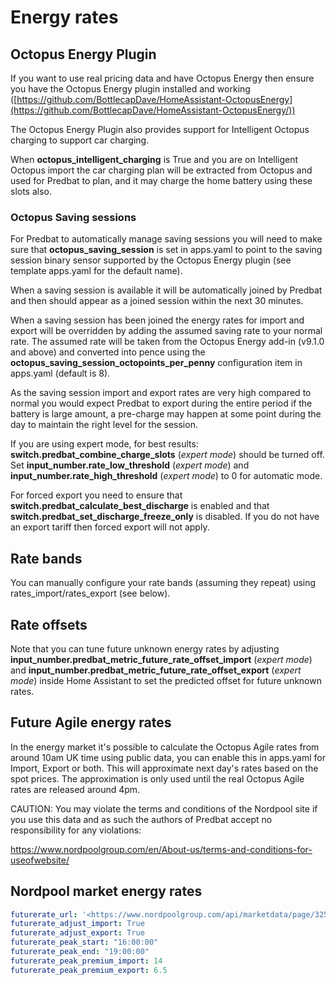 # Energy rates

## Octopus Energy Plugin

If you want to use real pricing data and have Octopus Energy then ensure you have the Octopus Energy plugin installed and working
([https://github.com/BottlecapDave/HomeAssistant-OctopusEnergy](https://github.com/BottlecapDave/HomeAssistant-OctopusEnergy/))

The Octopus Energy Plugin also provides support for Intelligent Octopus charging to support car charging.

When **octopus_intelligent_charging** is True and you are on Intelligent Octopus import the car charging plan will be
extracted from Octopus and used for Predbat to plan, and it may charge the home battery using these slots also.

### Octopus Saving sessions

For Predbat to automatically manage saving sessions you will need to make sure that **octopus_saving_session** is set
in apps.yaml to point to the saving session binary sensor supported by the Octopus Energy plugin (see template apps.yaml
for the default name).

When a saving session is available it will be automatically joined by Predbat and then should appear as a joined session
within the next 30 minutes.

When a saving session has been joined the energy rates for import and export will be overridden by adding the assumed saving rate
to your normal rate. The assumed rate will be taken from the Octopus Energy add-in (v9.1.0 and above) and converted into pence
using the **octopus_saving_session_octopoints_per_penny** configuration item in apps.yaml (default is 8).

As the saving session import and export rates are very high compared to normal you would expect Predbat to export during the entire
period if the battery is large amount, a pre-charge may happen at some point during the day to maintain the right level for the session.

If you are using expert mode, for best results: **switch.predbat_combine_charge_slots** (_expert mode_) should be turned off.
Set **input_number.rate_low_threshold** (_expert mode_) and **input_number.rate_high_threshold** (_expert mode_) to 0 for automatic mode.

For forced export you need to ensure that **switch.predbat_calculate_best_discharge** is enabled and that **switch.predbat_set_discharge_freeze_only** is disabled.
If you do not have an export tariff then forced export will not apply.

## Rate bands

You can manually configure your rate bands (assuming they repeat) using rates_import/rates_export (see below).

## Rate offsets

Note that you can tune future unknown energy rates by adjusting **input_number.predbat_metric_future_rate_offset_import**
(_expert mode_) and **input_number.predbat_metric_future_rate_offset_export** (_expert mode_) inside Home Assistant
to set the predicted offset for future unknown rates.

## Future Agile energy rates

In the energy market it's possible to calculate the Octopus Agile rates from around 10am UK time using public data, you can
enable this in apps.yaml for Import, Export or both. This will approximate next day's rates based on the spot prices.
The approximation is only used until the real Octopus Agile rates are released around 4pm.

CAUTION: You may violate the terms and conditions of the Nordpool site if you use this data and as such the authors of
Predbat accept no responsibility for any violations:

<https://www.nordpoolgroup.com/en/About-us/terms-and-conditions-for-useofwebsite/>

## Nordpool market energy rates

```yaml
futurerate_url: '<https://www.nordpoolgroup.com/api/marketdata/page/325?currency=GBP>'
futurerate_adjust_import: True
futurerate_adjust_export: True
futurerate_peak_start: "16:00:00"
futurerate_peak_end: "19:00:00"
futurerate_peak_premium_import: 14
futurerate_peak_premium_export: 6.5
```
